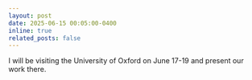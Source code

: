 ```yaml
---
layout: post
date: 2025-06-15 00:05:00-0400
inline: true
related_posts: false
---
```



I will be visiting the University of Oxford on June 17-19 and present our work there. 